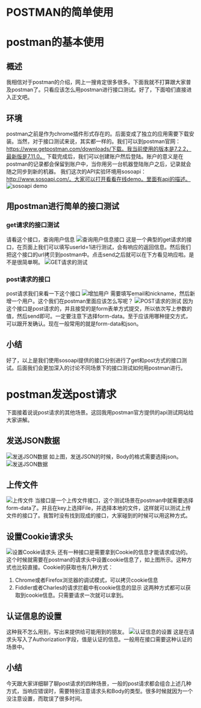 # POSTMAN的简单使用
# postman的基本使用
## 概述
我相信对于postman的介绍，网上一搜肯定很多很多。下面我就不打算跟大家普及postman了。只看应该怎么用postman进行接口测试。好了，下面咱们直接进入正文吧。
## 环境
postman之前是作为chrome插件形式存在的。后面变成了独立的应用需要下载安装。当然，对于接口测试来说，其实都一样的。我们可以到postman官网：https://www.getpostman.com/downloads/下载。我当前使用的版本是7.2.2，最新版是7.11.0。
下载完成后，我们可以创建账户然后登陆。账户的意义是在postman的记录都会保留到账户中，当你用另一台机器登陆账户之后，记录就会随之同步到新的机器。
我们这次的API实验环境用sosoapi：http://www.sosoapi.com/。大家可以打开看看在线demo。里面有api的描述。
![sosoapi demo](2020-02-29-22-06-21.png)
## 用postman进行简单的接口测试
### get请求的接口测试
请看这个接口，查询用户信息
![查询用户信息接口](2020-02-29-22-06-56.png)
这是一个典型的get请求的接口，在页面上我们可以填写userId=1进行测试，会有响应的返回信息。然后我们把这个接口的url拷贝到postman中。点击send之后就可以在下方看见响应啦。是不是很简单啊。
![GET请求的测试](2020-02-29-22-07-27.png)
### post请求的接口
post请求我们来看一下这个接口
![增加用户](2020-02-29-22-08-00.png)
需要填写email和nickname，然后新增一个用户。这个我们在postman里面应该怎么写呢？
![POST请求的测试](2020-02-29-22-08-19.png)
因为这个接口是post请求的，并且接受的是form表单方式提交，所以依次写上参数的值，然后send即可。一定要注意下选择form-data。至于应该用哪种提交方式，可以跟开发确认。现在一般常用的就是form-data和json。
## 小结
好了，以上是我们使用sosoapi提供的接口分别进行了get和post方式的接口测试。后面我们会更加深入的讨论不同场景下的接口测试如何用postman进行。

# postman发送post请求
下面接着说说post请求的其他场景。这回我用postman官方提供的api测试网站给大家讲解。
## 发送JSON数据
![发送JSON数据](2020-02-29-22-17-02.png)
如上图，发送JSON的时候，Body的格式需要选择json。![发送JSON数据](2020-02-29-22-19-32.png)
## 上传文件
![上传文件](2020-02-29-22-20-03.png)
当接口是一个上传文件接口，这个测试场景在postman中就需要选择form-data了。并且在key上选择File，并选择本地的文件，这样就可以测试上传文件的接口了。我暂时没有找到现成的接口，大家碰到的时候可以用这种方式。
## 设置Cookie请求头
![设置Cookie请求头](2020-02-29-22-20-30.png)
还有一种接口是需要拿到Cookie的信息才能请求成功的。这个时候就需要在postman的请求头中设置cookie信息了，如上图所示。这种方式也比较直接。Cookie的获取也有几种方式：
1. Chrome或者Firefox浏览器的调试模式，可以拷贝cookie信息
2. Fiddler或者Charles的请求拦截中有cookie信息的显示
这两种方式都可以获取到cookie信息。只需要请求一次就可以拿到。
## 认证信息的设置
这种我不怎么用到，写出来提供给可能用到的朋友。
![认证信息的设置](2020-02-29-22-20-57.png)
这是在请求头写入了Authorization字段，值是认证的信息。一般用在接口需要这种认证的场景中。
## 小结
今天跟大家详细聊了聊post请求的四种场景，一般的post请求都会组合上述几种方式，当响应错误时，需要特别注意请求头和Body的类型。很多时候就因为一个没注意设置，而耽误了很多时间。
